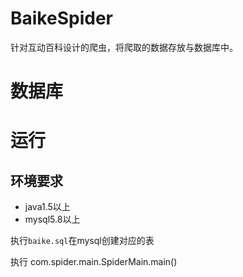 # BaikeSpider
针对互动百科设计的爬虫，将爬取的数据存放与数据库中。

# 数据库

# 运行
## 环境要求
* java1.5以上
* mysql5.8以上

执行`baike.sql`在mysql创建对应的表

执行 com.spider.main.SpiderMain.main()
